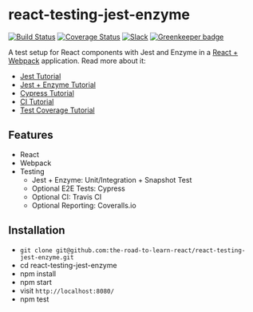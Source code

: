 # react-testing-jest-enzyme

[![Build Status](https://travis-ci.org/the-road-to-learn-react/react-testing-jest-enzyme.svg?branch=master)](https://travis-ci.org/the-road-to-learn-react/react-testing-jest-enzyme) [![Coverage Status](https://coveralls.io/repos/github/the-road-to-learn-react/react-testing-jest-enzyme/badge.svg?branch=master)](https://coveralls.io/github/the-road-to-learn-react/react-testing-jest-enzyme?branch=master) [![Slack](https://slack-the-road-to-learn-react.wieruch.com/badge.svg)](https://slack-the-road-to-learn-react.wieruch.com/) [![Greenkeeper badge](https://badges.greenkeeper.io/the-road-to-learn-react/react-testing-jest-enzyme.svg)](https://greenkeeper.io/)

A test setup for React components with Jest and Enzyme in a [React + Webpack](https://github.com/the-road-to-learn-react/minimal-react-webpack-babel-setup) application. Read more about it: 

* [Jest Tutorial](https://www.robinwieruch.de/react-testing-jest/) 
* [Jest + Enzyme Tutorial](https://www.robinwieruch.de/react-testing-jest-enzyme/)
* [Cypress Tutorial](https://www.robinwieruch.de/react-testing-cypress/)
* [CI Tutorial](https://www.robinwieruch.de/javascript-continuous-integration/)
* [Test Coverage Tutorial](https://www.robinwieruch.de/javascript-test-coverage/)

## Features

- React
- Webpack
- Testing
  - Jest + Enzyme: Unit/Integration + Snapshot Test
  - Optional E2E Tests: Cypress
  - Optional CI: Travis CI
  - Optional Reporting: Coveralls.io

## Installation

- `git clone git@github.com:the-road-to-learn-react/react-testing-jest-enzyme.git`
- cd react-testing-jest-enzyme
- npm install
- npm start
- visit `http://localhost:8080/`
- npm test
